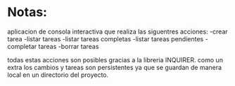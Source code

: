 # Notas:

aplicacion de consola interactiva que realiza las siguentres acciones:
-crear tarea
-listar tareas
-listar tareas completas
-listar tareas pendientes
-completar tareas
-borrar tareas

todas estas acciones son posibles gracias a la libreria INQUIRER.
como un extra los cambios y tareas son persistentes ya que se guardan de manera local en un directorio del proyecto.
